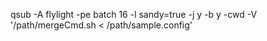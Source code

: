 qsub -A flylight -pe batch 16 -l sandy=true -j y -b y -cwd -V '/path/mergeCmd.sh < /path/sample.config'
